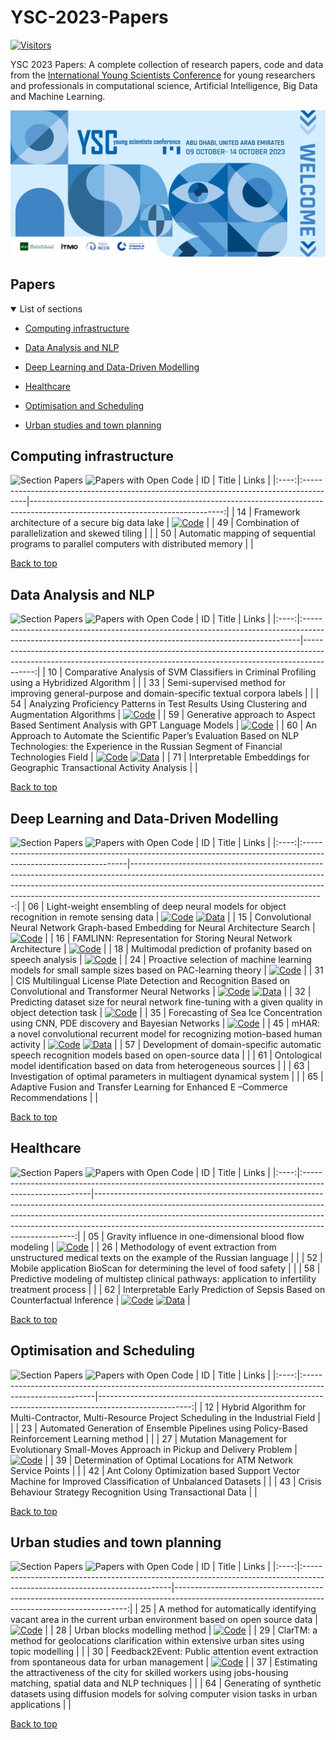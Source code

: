 # YSC-2023-Papers

[![Visitors](https://api.visitorbadge.io/api/combined?path=https%3A%2F%2Fgithub.com%2Fitmo-ai%2FYSC-2023-Papers&countColor=%23263759&style=plastic)](https://visitorbadge.io/status?path=https%3A%2F%2Fgithub.com%2Fitmo-ai%2FYSC-2023-Papers)

YSC 2023 Papers: A complete collection of research papers, code and data from the [International Young Scientists Conference](https://ysc.actcognitive.org/) for young researchers and professionals in computational science, Artificial Intelligence, Big Data and Machine Learning.

[![logo image](./img/logo.jpg)](https://ysc.actcognitive.org/)

## Papers

<details open>
<summary>List of sections<a id="sections"></a></summary>

- [Computing infrastructure](#computing-infrastructure)

- [Data Analysis and NLP](#data-analysis-and-nlp)

- [Deep Learning and Data-Driven Modelling](#deep-learning-and-data-driven-modelling)

- [Healthcare](#healthcare)

- [Optimisation and Scheduling](#optimisation-and-scheduling)

- [Urban studies and town planning](#urban-studies-and-town-planning)

</details>

## Computing infrastructure

![Section Papers](https://img.shields.io/badge/Section%20Papers-3-42BA16) ![Papers with Open Code](https://img.shields.io/badge/Papers%20with%20Open%20Code-1-1D7FBF)
|  ID  | Title                                                                                  |                                                                                                                         Links |
|:----:|:---------------------------------------------------------------------------------------|------------------------------------------------------------------------------------------------------------------------------:|
|  14  | Framework architecture of a secure big data lake                                       | [![Code](https://img.shields.io/badge/Code-159957.svg)](https://github.com/IcyAltair/Pet-projects/tree/main/SDLAF_dashboards) |
|  49  | Combination of parallelization and skewed tiling                                       |                                                                                                                               |
|  50  | Automatic mapping of sequential programs to parallel computers with distributed memory |                                                                                                                               |

[Back to top](#papers)

## Data Analysis and NLP

![Section Papers](https://img.shields.io/badge/Section%20Papers-6-42BA16) ![Papers with Open Code](https://img.shields.io/badge/Papers%20with%20Open%20Code-3-1D7FBF)
|  ID  | Title                                                                                                                                                      |                                                                                                                                                                  Links |
|:----:|:-----------------------------------------------------------------------------------------------------------------------------------------------------------|-----------------------------------------------------------------------------------------------------------------------------------------------------------------------:|
|  10  | Comparative Analysis of SVM Classifiers in Criminal Profiling using a Hybridized Algorithm                                                                 |                                                                                                                                                                        |
|  33  | Semi-supervised method for improving general-purpose and domain-specific textual corpora labels                                                            |                                                                                                                                                                        |
|  54  | Analyzing Proficiency Patterns in Test Results Using Clustering and Augmentation Algorithms                                                                |                                                       [![Code](https://img.shields.io/badge/Code-159957.svg)](https://github.com/kdeviatiarova/PROCEDIA-YSC-APPTRUCAA) |
|  59  | Generative approach to Aspect Based Sentiment Analysis with GPT Language Models                                                                            |                                                                           [![Code](https://img.shields.io/badge/Code-159957.svg)](https://github.com/stas1f1/gpt-aste) |
|  60  | An Approach to Automate the Scientific Paper’s Evaluation Based on NLP Technologies: the Experience in the Russian Segment of Financial Technologies Field | [![Code](https://img.shields.io/badge/Code-159957.svg)](https://shorturl.at/fzEG7)  [![Data](https://img.shields.io/badge/Data-20BEFF.svg)](https://shorturl.at/lovxA) |
|  71  | Interpretable Embeddings for Geographic Transactional Activity Analysis                                                                                    |                                                                                                                                                                        |

[Back to top](#papers)

## Deep Learning and Data-Driven Modelling

![Section Papers](https://img.shields.io/badge/Section%20Papers-13-42BA16) ![Papers with Open Code](https://img.shields.io/badge/Papers%20with%20Open%20Code-9-1D7FBF)
|  ID  | Title                                                                                                           |                                                                                                                                                                                                                                                                                     Links |
|:----:|:----------------------------------------------------------------------------------------------------------------|------------------------------------------------------------------------------------------------------------------------------------------------------------------------------------------------------------------------------------------------------------------------------------------:|
|  06  | Light-weight ensembling of deep neural models for object recognition in remote sensing data                     |                                                             [![Code](https://img.shields.io/badge/Code-159957.svg)](https://github.com/ITMO-NSS-team/LightObjRecEnsembler)  [![Data](https://img.shields.io/badge/Data-20BEFF.svg)](https://github.com/chaozhong2010/VHR-10_dataset_coco) |
|  15  | Convolutional Neural Network Graph-based Embedding for Neural Architecture Search                               |                                                                                                                                                                                 [![Code](https://img.shields.io/badge/Code-159957.svg)](https://github.com/Turukmokto/GraphEmbedding-dev) |
|  16  | FAMLINN: Representation for Storing Neural Network Architecture                                                 |                                                                                                                                                                                            [![Code](https://img.shields.io/badge/Code-159957.svg)](https://github.com/IvanMaslov/famlinn) |
|  18  | Multimodal prediction of profanity based on speech analysis                                                     |                                                                                                                                                                                [![Code](https://img.shields.io/badge/Code-159957.svg)](https://github.com/expertspec/profanity-predictor) |
|  24  | Proactive selection of machine learning models for small sample sizes based on PAC-learning theory              |                                                                                                                                                                      [![Code](https://img.shields.io/badge/Code-159957.svg)](https://github.com/Anna-Pinewood/Ischemic_Stroke_Prediction) |
|  31  | CIS Multilingual License Plate Detection and Recognition Based on Convolutional and Transformer Neural Networks |                                                                                                                [![Code](https://img.shields.io/badge/Code-159957.svg)](https://github.)  [![Data](https://img.shields.io/badge/Data-20BEFF.svg)](https://github.com/ria-com/nomeroff-net) |
|  32  | Predicting dataset size for neural network fine-tuning with a given quality in object detection task            |                                                                                                                                                                          [![Code](https://img.shields.io/badge/Code-159957.svg)](https://github.com/phoenix-1202/Predicting-dataset-size) |
|  35  | Forecasting of Sea Ice Concentration using CNN, PDE discovery and Bayesian Networks                             |                                                                                                                                                              [![Code](https://img.shields.io/badge/Code-159957.svg)](https://github.com/ITMO-NSS-team/ice-concentration-prediction-paper) |
|  45  | mHAR: a novel convolutional recurrent model for recognizing motion-based human activity                         | [![Code](https://img.shields.io/badge/Code-159957.svg)](https://github.com/prabhatkumar13/mHAR-a-novel-convolutional-recurrent-model-for-recognizing-motion-based-human-activity)  [![Data](https://img.shields.io/badge/Data-20BEFF.svg)](https://www.cis.fordham.edu/wisdm/dataset.php) |
|  57  | Development of domain-specific automatic speech recognition models based on open-source data                    |                                                                                                                                                                                                                                                                                           |
|  61  | Ontological model identification based on data from heterogeneous sources                                       |                                                                                                                                                                                                                                                                                           |
|  63  | Investigation of optimal parameters in multiagent dynamical system                                              |                                                                                                                                                                                                                                                                                           |
|  65  | Adaptive Fusion and Transfer Learning for Enhanced E –Commerce Recommendations                                  |                                                                                                                                                                                                                                                                                           |

[Back to top](#papers)

## Healthcare

![Section Papers](https://img.shields.io/badge/Section%20Papers-5-42BA16) ![Papers with Open Code](https://img.shields.io/badge/Papers%20with%20Open%20Code-2-1D7FBF)
|  ID  | Title                                                                                                  |                                                                                                                                                                                                                                                                                                              Links |
|:----:|:-------------------------------------------------------------------------------------------------------|-------------------------------------------------------------------------------------------------------------------------------------------------------------------------------------------------------------------------------------------------------------------------------------------------------------------:|
|  05  | Gravity influence in one-dimensional blood flow modeling                                               |                                                                                                                                                                                                  [![Code](https://img.shields.io/badge/Code-159957.svg)](https://github.com/ITMO-MMRM-lab/Complex_bloodflow_model) |
|  26  | Methodology of event extraction from unstructured medical texts on the example of the Russian language |                                                                                                                                                                                                                                                                                                                    |
|  52  | Mobile application BioScan for determining the level of food safety                                    |                                                                                                                                                                                                                                                                                                                    |
|  58  | Predictive modeling of multistep clinical pathways: application to infertility treatment process       |                                                                                                                                                                                                                                                                                                                    |
|  62  | Interpretable Early Prediction of Sepsis Based on Counterfactual Inference                             | [![Code](https://img.shields.io/badge/Code-159957.svg)](https://colab.research.google.com/drive/18cpFuWNliXGtONulvjGD60YF30CiOARl?usp=sharing)  [![Data](https://img.shields.io/badge/Data-20BEFF.svg)](https://huggingface.co/datasets/Erick-UM/Sepsis_counterfacual_inference/blob/main/nomiss_tar_train_df.csv) |

[Back to top](#papers)

## Optimisation and Scheduling

![Section Papers](https://img.shields.io/badge/Section%20Papers-6-42BA16) ![Papers with Open Code](https://img.shields.io/badge/Papers%20with%20Open%20Code-1-1D7FBF)
|  ID  | Title                                                                                                   |                                                                                                Links |
|:----:|:--------------------------------------------------------------------------------------------------------|-----------------------------------------------------------------------------------------------------:|
|  12  | Hybrid Algorithm for Multi-Contractor, Multi-Resource Project Scheduling in the Industrial Field        |                                                                                                      |
|  23  | Automated Generation of Ensemble Pipelines using Policy-Based Reinforcement Learning method             |                                                                                                      |
|  27  | Mutation Management for Evolutionary Small-Moves Approach in Pickup and Delivery Problem                | [![Code](https://img.shields.io/badge/Code-159957.svg)](https://github.com/xeniabaturina/pdp_python) |
|  39  | Determination of Optimal Locations for ATM Network Service Points                                       |                                                                                                      |
|  42  | Ant Colony Optimization based Support Vector Machine for Improved Classification of Unbalanced Datasets |                                                                                                      |
|  43  | Crisis Behaviour Strategy Recognition Using Transactional Data                                          |                                                                                                      |

[Back to top](#papers)

## Urban studies and town planning

![Section Papers](https://img.shields.io/badge/Section%20Papers-6-42BA16) ![Papers with Open Code](https://img.shields.io/badge/Papers%20with%20Open%20Code-3-1D7FBF)
|  ID  | Title                                                                                                                      |                                                                                                                                           Links |
|:----:|:---------------------------------------------------------------------------------------------------------------------------|------------------------------------------------------------------------------------------------------------------------------------------------:|
|  25  | A method for automatically identifying vacant area in the current urban environment based on open source data              |                                                   [![Code](https://img.shields.io/badge/Code-159957.svg)](https://github.com/Mvin8/vacant_land) |
|  28  | Urban blocks modelling method                                                                                              | [![Code](https://img.shields.io/badge/Code-159957.svg)](https://github.com/iduprojects/masterplanning/tree/main/masterplan_tools/method/blocks) |
|  29  | ClarTM: a method for geolocations clarification within extensive urban sites using topic modelling                         |                                                                                                                                                 |
|  30  | Feedback2Event: Public attention event extraction from spontaneous data for urban management                               |          [![Code](https://img.shields.io/badge/Code-159957.svg)](https://github.com/Text-Analytics/SOIKA/tree/ysc_conference_code/ysc_examples) |
|  37  | Estimating the attractiveness of the city for skilled workers using jobs-housing matching, spatial data and NLP techniques |                                                                                                                                                 |
|  64  | Generating of synthetic datasets using diffusion models for solving computer vision tasks in urban applications            |                                                                                                                                                 |

[Back to top](#papers)

